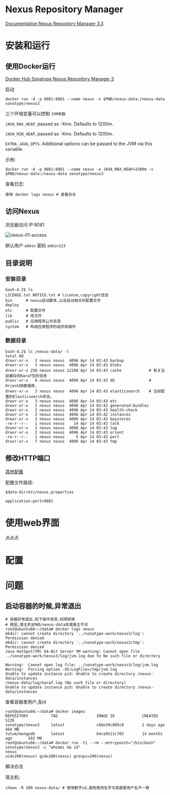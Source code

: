 # Nexus Repository Manager

[Documentation Nexus Repository Manager 3.3](http://books.sonatype.com/nexus-book/reference3/index.html)

# 安装和运行

## 使用Docker运行

[Docker Hub Sonatype Nexus Repository Manager 3](https://hub.docker.com/r/sonatype/nexus3/)

启动

    docker run -d -p 8081:8081 --name nexus -v $PWD/nexus-data:/nexus-data sonatype/nexus3

三个环境变量可以控制 `JVM参数`

`JAVA_MAX_HEAP`, passed as -Xmx. Defaults to 1200m.

`JAVA_MIN_HEAP`, passed as -Xms. Defaults to 1200m.

`EXTRA_JAVA_OPTS`. Additional options can be passed to the JVM via this variable.

示例:

    docker run -d -p 8081:8081 --name nexus -e JAVA_MAX_HEAP=1500m -v $PWD/nexus-data:/nexus-data sonatype/nexus3

查看日志:

    使用 docker logs nexus # 查看日志

## 访问Nexus

浏览器访问 IP:8081

![nexus-01-access](http://oi480zo5x.bkt.clouddn.com/nexus-01-access.png)

默认用户 `admin` 密码 `admin123`

## 目录说明

### 安装目录

```shell
bash-4.2$ ls
LICENSE.txt NOTICE.txt # license,copyright信息
bin      # nexus启动脚本,以及启动相关的配置文件
deploy
etc      # 配置文件
lib      # 库文件
public   # 应用程序公共资源
system   # 构成应用程序的组件和插件
```

### 数据目录

```shell
bash-4.2$ ls /nexus-data/ -l
total 68
drwxr-xr-x   2 nexus nexus  4096 Apr 14 03:43 backup
drwxr-xr-x   3 nexus nexus  4096 Apr 14 03:43 blobs
drwxr-xr-x 250 nexus nexus 12288 Apr 14 03:43 cache            # 有关当前缓存的Karaf包的信息
drwxr-xr-x   9 nexus nexus  4096 Apr 14 03:43 db               # OrientDB数据库，
drwxr-xr-x   3 nexus nexus  4096 Apr 14 03:43 elasticsearch    # 当前配置的Elasticsearch状态。
drwxr-xr-x   3 nexus nexus  4096 Apr 14 03:43 etc
drwxr-xr-x   2 nexus nexus  4096 Apr 14 03:42 generated-bundles
drwxr-xr-x   2 nexus nexus  4096 Apr 14 03:43 health-check
drwxr-xr-x   2 nexus nexus  4096 Apr 14 03:42 instances
drwxr-xr-x   3 nexus nexus  4096 Apr 14 03:43 keystores
-rw-r--r--   1 nexus nexus    14 Apr 14 03:42 lock
drwxr-xr-x   2 nexus nexus  4096 Apr 14 03:43 log
drwxr-xr-x   2 nexus nexus  4096 Apr 14 03:43 orient
-rw-r--r--   1 nexus nexus     5 Apr 14 03:42 port
drwxr-xr-x   7 nexus nexus  4096 Apr 14 03:43 tmp
```

## 修改HTTP端口

[其他配置](http://books.sonatype.com/nexus-book/reference3/install.html#configure-runtime)

配置文件路径:

    $data-dir/etc/nexus.properties

    application-port=9081

# 使用web界面

点点点

# 配置

# 问题

## 启动容器的时候,异常退出

```shell
# 容器异常退出,如下操作发现,权限拒绝
# 原因,宿主机$PWD/nexus-data目录属主不对
root@ubuntu66:~/data# docker logs nexus
mkdir: cannot create directory '../sonatype-work/nexus3/log': Permission denied
mkdir: cannot create directory '../sonatype-work/nexus3/tmp': Permission denied
Java HotSpot(TM) 64-Bit Server VM warning: Cannot open file ../sonatype-work/nexus3/log/jvm.log due to No such file or directory

Warning:  Cannot open log file: ../sonatype-work/nexus3/log/jvm.log
Warning:  Forcing option -XX:LogFile=/tmp/jvm.log
Unable to update instance pid: Unable to create directory /nexus-data/instances
/nexus-data/log/karaf.log (No such file or directory)
Unable to update instance pid: Unable to create directory /nexus-data/instances
```

查看容器里用户,及id

```shell
root@ubuntu66:~/data# docker images
REPOSITORY          TAG                 IMAGE ID            CREATED             SIZE
sonatype/nexus3     latest              c66e39c805c9        2 days ago          464 MB
tutum/mongodb       latest              64ca9521c703        14 months ago       503 MB
root@ubuntu66:~/data# docker run -ti --rm --entrypoint="/bin/bash" sonatype/nexus3 -c "whoami && id"
nexus
uid=200(nexus) gid=200(nexus) groups=200(nexus)
```

解决办法

宿主机:

    chown -R 200 nexus-data/ # 使用数字id,避免使用名字与容器里用户名不一致
